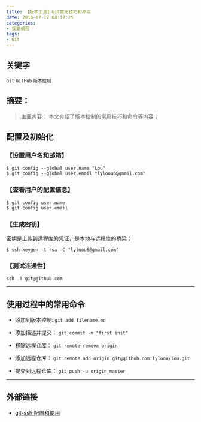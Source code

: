 ```yaml
---
title: 【版本工具】Git常用技巧和命令
date: 2016-07-12 08:17:25
categories:
- 我爱编程
tags:
- Git
---
```

## 关键字
`Git` `GitHub` `版本控制`

## 摘要：
> 主要内容：
本文介绍了版本控制的常用技巧和命令等内容；


<!--more-->
## 配置及初始化
### 【设置用户名和邮箱】
```
$ git config --global user.name "Lou"
$ git config --global user.email "lyloou6@gmail.com"
```

### 【查看用户的配置信息】
```
$ git config user.name
$ git config user.email
```

### 【生成密钥】
密钥是上传到远程库的凭证，是本地与远程库的桥梁；
```
$ ssh-keygen -t rsa -C "lyloou6@gmail.com"
```

### 【测试连通性】
```
ssh -T git@github.com
```

---
## 使用过程中的常用命令
- 添加到版本控制: `git add filename.md`
- 添加描述并提交： `git commit -m "first init"`

- 移除远程仓库： `git remote remove origin`
- 添加远程仓库： `git remote add origin git@github.com:lyloou/lou.git`
- 提交到远程仓库： `git push -u origin master`


---
## 外部链接
- [git-ssh 配置和使用](https://segmentfault.com/a/1190000002645623)

